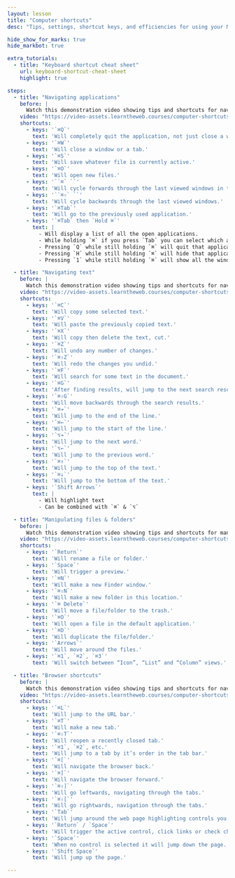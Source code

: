```yaml
---
layout: lesson
title: "Computer shortcuts"
desc: "Tips, settings, shortcut keys, and efficiencies for using your Mac and your web browser."

hide_show_for_marks: true
hide_markbot: true

extra_tutorials:
  - title: "Keyboard shortcut cheat sheet"
    url: keyboard-shortcut-cheat-sheet
    highlight: true

steps:
  - title: "Navigating applications"
    before: |
      Watch this demonstration video showing tips and shortcuts for navigating applications.
    video: "https://video-assets.learntheweb.courses/computer-shortcuts/1-applications.mp4"
    shortcuts:
      - keys: '`⌘Q`'
        text: 'Will completely quit the application, not just close a window.'
      - keys: '`⌘W`'
        text: 'Will close a window or a tab.'
      - keys: '`⌘S`'
        text: 'Will save whatever file is currently active.'
      - keys: '`⌘O`'
        text: 'Will open new files.'
      - keys: '``⌘` ``'
        text: 'Will cycle forwards through the last viewed windows in this application.'
      - keys: '``⌘⇧` ``'
        text: 'Will cycle backwards through the last viewed windows.'
      - keys: '`⌘Tab`'
        text: 'Will go to the previously used application.'
      - keys: '`⌘Tab` then `Hold ⌘`'
        text: |
          - Will display a list of all the open applications.
          - While holding `⌘` if you press `Tab` you can select which app to view.
          - Pressing `Q` while still holding `⌘` will quit that application in the background.
          - Pressing `H` while still holding `⌘` will hide that application.
          - Pressing `1` while still holding `⌘` will show all the windows open for that app.

  - title: "Navigating text"
    before: |
      Watch this demonstration video showing tips and shortcuts for navigating text.
    video: "https://video-assets.learntheweb.courses/computer-shortcuts/2-text-movement.mp4"
    shortcuts:
      - keys: '`⌘C`'
        text: 'Will copy some selected text.'
      - keys: '`⌘V`'
        text: 'Will paste the previously copied text.'
      - keys: '`⌘X`'
        text: 'Will copy then delete the text, cut.'
      - keys: '`⌘Z`'
        text: 'Will undo any number of changes.'
      - keys: '`⌘⇧Z`'
        text: 'Will redo the changes you undid.'
      - keys: '`⌘F`'
        text: 'Will search for some text in the document.'
      - keys: '`⌘G`'
        text: 'After finding results, will jump to the next search result.'
      - keys: '`⌘⇧G`'
        text: 'Will move backwards through the search results.'
      - keys: '`⌘➔`'
        text: 'Will jump to the end of the line.'
      - keys: '`⌘←`'
        text: 'Will jump to the start of the line.'
      - keys: '`⌥➔`'
        text: 'Will jump to the next word.'
      - keys: '`⌥←`'
        text: 'Will jump to the previous word.'
      - keys: '`⌘↑`'
        text: 'Will jump to the top of the text.'
      - keys: '`⌘↓`'
        text: 'Will jump to the bottom of the text.'
      - keys: '`Shift Arrows`'
        text: |
          - Will highlight text
          - Can be combined with `⌘` & `⌥`

  - title: "Manipulating files & folders"
    before: |
      Watch this demonstration video showing tips and shortcuts for manipulating files and folders.
    video: "https://video-assets.learntheweb.courses/computer-shortcuts/3-files.mp4"
    shortcuts:
      - keys: '`Return`'
        text: 'Will rename a file or folder.'
      - keys: '`Space`'
        text: 'Will trigger a preview.'
      - keys: '`⌘N`'
        text: 'Will make a new Finder window.'
      - keys: '`⌘⇧N`'
        text: 'Will make a new folder in this location.'
      - keys: '`⌘ Delete`'
        text: 'Will move a file/folder to the trash.'
      - keys: '`⌘O`'
        text: 'Will open a file in the default application.'
      - keys: '`⌘D`'
        text: 'Will duplicate the file/folder.'
      - keys: '`Arrows`'
        text: 'Will move around the files.'
      - keys: '`⌘1`, `⌘2`, `⌘3`'
        text: 'Will switch between “Icon”, “List” and “Column” views.'

  - title: "Browser shortcuts"
    before: |
      Watch this demonstration video showing tips and shortcuts for navigating your web browser.
    video: "https://video-assets.learntheweb.courses/computer-shortcuts/4-browser.mp4"
    shortcuts:
      - keys: '`⌘L`'
        text: 'Will jump to the URL bar.'
      - keys: '`⌘T`'
        text: 'Will make a new tab.'
      - keys: '`⌘⇧T`'
        text: 'Will reopen a recently closed tab.'
      - keys: '`⌘1`, `⌘2`, etc.'
        text: 'Will jump to a tab by it’s order in the tab bar.'
      - keys: '`⌘[`'
        text: 'Will navigate the browser back.'
      - keys: '`⌘]`'
        text: 'Will navigate the browser forward.'
      - keys: '`⌘⇧]`'
        text: 'Will go leftwards, navigating through the tabs.'
      - keys: '`⌘⇧[`'
        text: 'Will go rightwards, navigation through the tabs.'
      - keys: '`Tab`'
        text: 'Will jump around the web page highlighting controls you can manipulate.'
      - keys: '`Return` / `Space`'
        text: 'Will trigger the active control, click links or check checkboxes, etc.'
      - keys: '`Space`'
        text: 'When no control is selected it will jump down the page.'
      - keys: '`Shift Space`'
        text: 'Will jump up the page.'

---
```

